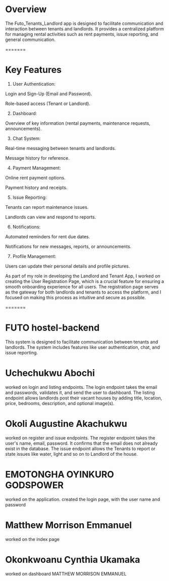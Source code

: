 # Overview

The Futo_Tenants_Landlord app is designed to facilitate communication and interaction between tenants and landlords. It provides a centralized platform for managing rental activities such as rent payments, issue reporting, and general communication.

=======

# Key Features

1. User Authentication:

Login and Sign-Up (Email and Password).

Role-based access (Tenant or Landlord).

2. Dashboard:

Overview of key information (rental payments, maintenance requests, announcements).

3. Chat System:

Real-time messaging between tenants and landlords.

Message history for reference.

4. Payment Management:

Online rent payment options.

Payment history and receipts.

5. Issue Reporting:

Tenants can report maintenance issues.

Landlords can view and respond to reports.

6. Notifications:

Automated reminders for rent due dates.

Notifications for new messages, reports, or announcements.

7. Profile Management:

Users can update their personal details and profile pictures.

As part of my role in developing the Landlord and Tenant App, I worked on creating the User Registration Page, which is a crucial feature for ensuring a smooth onboarding experience for all users. The registration page serves as the gateway for both landlords and tenants to access the platform, and I focused on making this process as intuitive and secure as possible.


=======

# FUTO hostel-backend

This system is designed to facilitate communication between tenants and landlords. The system includes features like user authentication, chat, and issue reporting.

# Uchechukwu Abochi

worked on login and listing endpoints.
The login endpoint takes the email and passwords, validates it, and send the user to dashboard.
The listing endpoint allows landlords post their vacant houses by adding title, location, price, bedrooms, description, and optional image(s).

# Okoli Augustine Akachukwu

worked on register and issue endpoints.
The register endpoint takes the user's name, email, password. It confirms that the email does not already exist in the database.
The issue endpoint allows the Tenants to report or state issues like water, light and so on to Landlord of the house.


# EMOTONGHA OYINKURO GODSPOWER

worked on the application.
created the login page, with the user name and password

# Matthew Morrison Emmanuel

worked on the index page

# Okonkwoanu Cynthia Ukamaka

worked on dashboard
MATTHEW MORRISON EMMANUEL 

